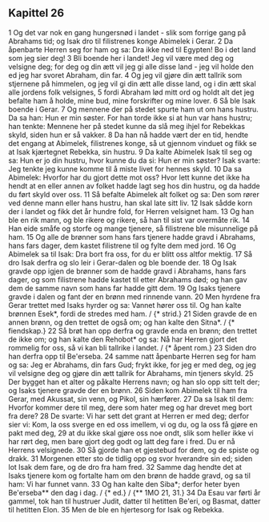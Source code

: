 ## Kapittel 26

1 Og det var nok en gang hungersnød i landet - slik som forrige gang på Abrahams tid; og Isak dro til filistrenes konge Abimelek i Gerar.
2 Da åpenbarte Herren seg for ham og sa: Dra ikke ned til Egypten! Bo i det land som jeg sier deg!
3 Bli boende her i landet! Jeg vil være med deg og velsigne deg; for deg og din ætt vil jeg gi alle disse land - jeg vil holde den ed jeg har svoret Abraham, din far.
4 Og jeg vil gjøre din ætt tallrik som stjernene på himmelen, og jeg vil gi din ætt alle disse land, og i din ætt skal alle jordens folk velsignes,
5 fordi Abraham lød mitt ord og holdt alt det jeg befalte ham å holde, mine bud, mine forskrifter og mine lover.
6 Så ble Isak boende i Gerar.
7 Og mennene der på stedet spurte ham ut om hans hustru. Da sa han: Hun er min søster. For han torde ikke si at hun var hans hustru; han tenkte: Mennene her på stedet kunne da slå meg ihjel for Rebekkas skyld, siden hun er så vakker.
8 Da han nå hadde vært der en tid, hendte det engang at Abimelek, filistrenes konge, så ut gjennom vinduet og fikk se at Isak kjærtegnet Rebekka, sin hustru.
9 Da kalte Abimelek Isak til seg og sa: Hun er jo din hustru, hvor kunne du da si: Hun er min søster? Isak svarte: Jeg tenkte jeg kunne komme til å miste livet for hennes skyld.
10 Da sa Abimelek: Hvorfor har du gjort dette mot oss? Hvor lett kunne det ikke ha hendt at en eller annen av folket hadde lagt seg hos din hustru, og da hadde du ført skyld over oss.
11 Så befalte Abimelek alt folket og sa: Den som rører ved denne mann eller hans hustru, han skal late sitt liv.
12 Isak sådde korn der i landet og fikk det år hundre fold, for Herren velsignet ham.
13 Og han ble en rik mann, og ble rikere og rikere, så han til sist var overmåte rik.
14 Han eide småfe og storfe og mange tjenere, så filistrene ble misunnelige på ham.
15 Og alle de brønner som hans fars tjenere hadde gravd i Abrahams, hans fars dager, dem kastet filistrene til og fylte dem med jord.
16 Og Abimelek sa til Isak: Dra bort fra oss, for du er blitt oss altfor mektig.
17 Så dro Isak derfra og slo leir i Gerar-dalen og ble boende der.
18 Og Isak gravde opp igjen de brønner som de hadde gravd i Abrahams, hans fars dager, og som filistrene hadde kastet til etter Abrahams død; og han gav dem de samme navn som hans far hadde gitt dem.
19 Og Isaks tjenere gravde i dalen og fant der en brønn med rinnende vann.
20 Men hyrdene fra Gerar trettet med Isaks hyrder og sa: Vannet hører oss til. Og han kalte brønnen Esek*, fordi de stredes med ham. / {* strid.}
21 Siden gravde de en annen brønn, og den trettet de også om; og han kalte den Sitna*. / {* fiendskap.}
22 Så brøt han opp derfra og gravde enda en brønn; den trettet de ikke om; og han kalte den Rehobot* og sa: Nå har Herren gjort det rommelig for oss, så vi kan bli tallrike i landet. / {* åpent rom.}
23 Siden dro han derfra opp til Be'erseba.
24 samme natt åpenbarte Herren seg for ham og sa: Jeg er Abrahams, din fars Gud; frykt ikke, for jeg er med deg, og jeg vil velsigne deg og gjøre din ætt tallrik for Abrahams, min tjeners skyld.
25 Der bygget han et alter og påkalte Herrens navn; og han slo opp sitt telt der; og Isaks tjenere gravde der en brønn.
26 Siden kom Abimelek til ham fra Gerar, med Akussat, sin venn, og Pikol, sin hærfører.
27 Da sa Isak til dem: Hvorfor kommer dere til meg, dere som hater meg og har drevet meg bort fra dere?
28 De svarte: Vi har sett det grant at Herren er med deg; derfor sier vi: Kom, la oss sverge en ed oss imellem, vi og du, og la oss få gjøre en pakt med deg,
29 at du ikke skal gjøre oss noe ondt, slik som heller ikke vi har rørt deg, men bare gjort deg godt og latt deg fare i fred. Du er nå Herrens velsignede.
30 Så gjorde han et gjestebud for dem, og de spiste og drakk.
31 Morgenen etter sto de tidlig opp og svor hverandre sin ed; siden lot Isak dem fare, og de dro fra ham fred.
32 Samme dag hendte det at Isaks tjenere kom og fortalte ham om den brønn de hadde gravd, og sa til ham: Vi har funnet vann.
33 Og han kalte den Siba*; derfor heter byen Be'erseba** den dag i dag. / {* ed.} / {** 1MO 21, 31.}
34 Da Esau var førti år gammel, tok han til hustruer Judit, datter til hetitten Be'eri, og Basmat, datter til hetitten Elon.
35 Men de ble en hjertesorg for Isak og Rebekka.
